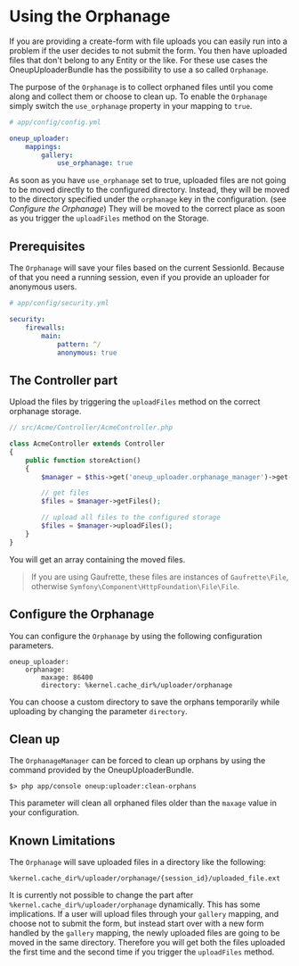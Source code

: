 Using the Orphanage
===================

If you are providing a create-form with file uploads you can easily run into a problem if the user decides to not submit the form. You then have uploaded files that don't belong to any Entity or the like. For these use cases the OneupUploaderBundle has the possibility to use a so called `Orphanage`.

The purpose of the `Orphanage` is to collect orphaned files until you come along and collect them or choose to clean up. To enable the `Orphanage` simply switch the `use_orphanage` property in your mapping to `true`.

```yaml
# app/config/config.yml

oneup_uploader:
    mappings:
        gallery:
            use_orphanage: true
```

As soon as you have `use_orphanage` set to true, uploaded files are not going to be moved directly to the configured directory. Instead, they will be moved to the directory specified under the `orphanage` key in the configuration. (see _Configure the Orphanage_)
They will be moved to the correct place as soon as you trigger the `uploadFiles` method on the Storage.

## Prerequisites
The `Orphanage` will save your files based on the current SessionId. Because of that you need a running session, even if you provide an uploader for anonymous users.

```yaml
# app/config/security.yml

security:
    firewalls:
        main:
            pattern: ^/
            anonymous: true
```

## The Controller part
Upload the files by triggering the `uploadFiles` method on the correct orphanage storage.

```php
// src/Acme/Controller/AcmeController.php

class AcmeController extends Controller
{
    public function storeAction()
    {
        $manager = $this->get('oneup_uploader.orphanage_manager')->get('gallery');

        // get files
        $files = $manager->getFiles();

        // upload all files to the configured storage
        $files = $manager->uploadFiles();
    }
}
```

You will get an array containing the moved files.

> If you are using Gaufrette, these files are instances of `Gaufrette\File`, otherwise `Symfony\Component\HttpFoundation\File\File`.

## Configure the Orphanage
You can configure the `Orphanage` by using the following configuration parameters.

```
oneup_uploader:
    orphanage:
        maxage: 86400
        directory: %kernel.cache_dir%/uploader/orphanage
```

You can choose a custom directory to save the orphans temporarily while uploading by changing the parameter `directory`.

## Clean up
The `OrphanageManager` can be forced to clean up orphans by using the command provided by the OneupUploaderBundle.

    $> php app/console oneup:uploader:clean-orphans

This parameter will clean all orphaned files older than the `maxage` value in your configuration.

## Known Limitations
The `Orphanage` will save uploaded files in a directory like the following:

    %kernel.cache_dir%/uploader/orphanage/{session_id}/uploaded_file.ext

It is currently not possible to change the part after `%kernel.cache_dir%/uploader/orphanage` dynamically. This has some implications. If a user will upload files through your `gallery` mapping, and choose not to submit the form, but instead start over with a new form handled by the `gallery` mapping, the newly uploaded files are going to be moved in the same directory. Therefore you will get both the files uploaded the first time and the second time if you trigger the `uploadFiles` method.